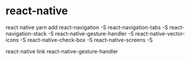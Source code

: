 # react-native
react native
yarn add react-navigation -S
react-navigation-tabs -S
react-navigation-stack -S
react-native-gesture-handler -S
react-native-vector-icons -S
react-native-check-box -S
react-native-screens -S










react-native link react-native-gesture-handler 

